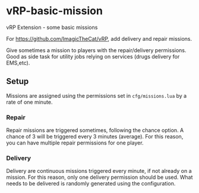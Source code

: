# vRP-basic-mission
vRP Extension - some basic missions

For https://github.com/ImagicTheCat/vRP, add delivery and repair missions.

Give sometimes a mission to players with the repair/delivery permissions. Good as side task for utility jobs relying on services (drugs delivery for EMS,etc).

## Setup

Missions are assigned using the permissions set in `cfg/missions.lua` by a rate of one minute.

### Repair

Repair missions are triggered sometimes, following the chance option. A chance of 3 will be triggered every 3 minutes (average). For this reason, you can have multiple repair permissions for one player.

### Delivery

Delivery are continuous missions triggered every minute, if not already on a mission. For this reason, only one delivery permission should be used. 
What needs to be delivered is randomly generated using the configuration.